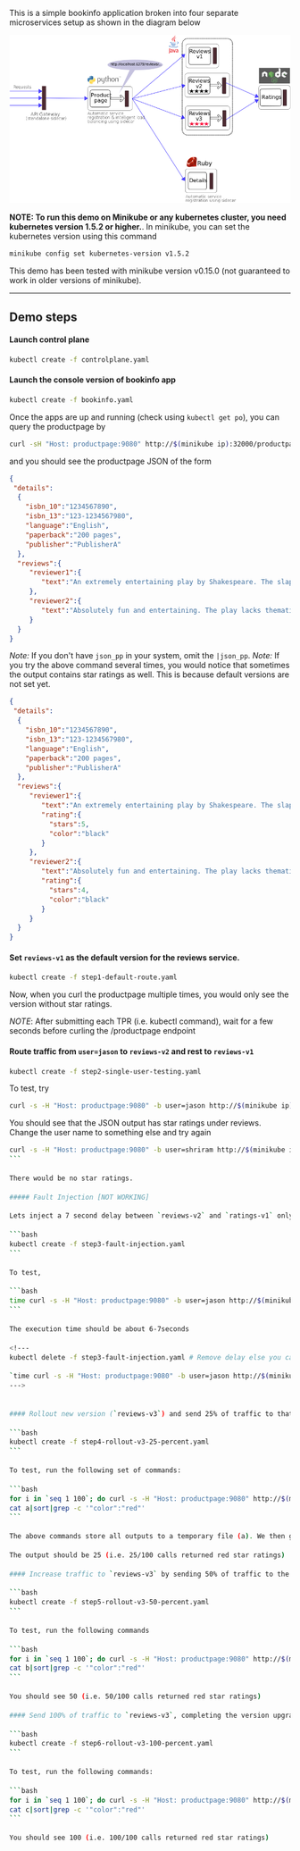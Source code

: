 This is a simple bookinfo application broken into four separate microservices setup as shown in the diagram below

![Bookinfo app](demos/example-app-bookinfo.png)

**NOTE: To run this demo on Minikube or any kubernetes cluster, you need kubernetes version 1.5.2 or higher.**. In minikube, you can set the kubernetes version using this command

```bash
minikube config set kubernetes-version v1.5.2
```

This demo has been tested with minikube version v0.15.0 (not guaranteed to work in older versions of minikube).

---

## Demo steps

#### Launch control plane

```bash
kubectl create -f controlplane.yaml
```

#### Launch the console version of bookinfo app

```bash
kubectl create -f bookinfo.yaml
```

Once the apps are up and running (check using `kubectl get po`), you can query the productpage by 

```bash
curl -sH "Host: productpage:9080" http://$(minikube ip):32000/productpage |json_pp
````

and you should see the productpage JSON of the form

```json
{
 "details":
  { 
    "isbn_10":"1234567890",
    "isbn_13":"123-1234567980",
    "language":"English",
    "paperback":"200 pages",
    "publisher":"PublisherA"
  },
  "reviews":{
     "reviewer1":{
        "text":"An extremely entertaining play by Shakespeare. The slapstick humour is refreshing!"
     },
     "reviewer2":{
        "text":"Absolutely fun and entertaining. The play lacks thematic depth when compared to other plays by Shakespeare."
     }
  }
}
```

_Note:_ If you don't have `json_pp` in your system, omit the `|json_pp`.
_Note:_ If you try the above command several times, you would notice that sometimes the output contains star ratings as well. This is because default versions are not set yet.

```json
{
 "details":
  { 
    "isbn_10":"1234567890",
    "isbn_13":"123-1234567980",
    "language":"English",
    "paperback":"200 pages",
    "publisher":"PublisherA"
  },
  "reviews":{
     "reviewer1":{
        "text":"An extremely entertaining play by Shakespeare. The slapstick humour is refreshing!",
        "rating":{
          "stars":5,
          "color":"black"
        }
     },
     "reviewer2":{
        "text":"Absolutely fun and entertaining. The play lacks thematic depth when compared to other plays by Shakespeare.",
        "rating":{
          "stars":4,
          "color":"black"
        }
     }
  }
}
```


#### Set `reviews-v1` as the default version for the reviews service.

```bash
kubectl create -f step1-default-route.yaml
```

Now, when you curl the productpage multiple times, you would only see the version without star ratings.

_NOTE_: After submitting each TPR (i.e. kubectl command), wait for a few seconds before curling the /productpage endpoint

#### Route traffic from `user=jason` to `reviews-v2` and rest to `reviews-v1`

```bash
kubectl create -f step2-single-user-testing.yaml
```

To test, try 

```bash
curl -s -H "Host: productpage:9080" -b user=jason http://$(minikube ip):32000/productpage |json_pp
```

You should see that the JSON output has star ratings under reviews. Change the user name to something else and try again

````bash
curl -s -H "Host: productpage:9080" -b user=shriram http://$(minikube ip):32000/productpage |json_pp
```

There would be no star ratings.

##### Fault Injection [NOT WORKING]

Lets inject a 7 second delay between `reviews-v2` and `ratings-v1` only for `user=jason`

```bash
kubectl create -f step3-fault-injection.yaml
```

To test,

```bash
time curl -s -H "Host: productpage:9080" -b user=jason http://$(minikube ip):32000/productpage
```

The execution time should be about 6-7seconds

<!--- 
kubectl delete -f step3-fault-injection.yaml # Remove delay else you cant proceed to next step

`time curl -s -H "Host: productpage:9080" -b user=jason http://$(minikube ip):32000/productpage` should show <1s execution time
--->


#### Rollout new version (`reviews-v3`) and send 25% of traffic to that pod

```bash
kubectl create -f step4-rollout-v3-25-percent.yaml
```

To test, run the following set of commands:

```bash
for i in `seq 1 100`; do curl -s -H "Host: productpage:9080" http://$(minikube ip):32000/productpage >>a; echo "" >>a; done
cat a|sort|grep -c '"color":"red"'
```

The above commands store all outputs to a temporary file (a). We then grep for all responses that contain the red star rating and print the number of such responses.

The output should be 25 (i.e. 25/100 calls returned red star ratings)

#### Increase traffic to `reviews-v3` by sending 50% of traffic to the pod

```bash
kubectl create -f step5-rollout-v3-50-percent.yaml
```

To test, run the following commands

```bash
for i in `seq 1 100`; do curl -s -H "Host: productpage:9080" http://$(minikube ip):32000/productpage >>b; echo "" >>b; done
cat b|sort|grep -c '"color":"red"'
```

You should see 50 (i.e. 50/100 calls returned red star ratings)

#### Send 100% of traffic to `reviews-v3`, completing the version upgrade

```bash
kubectl create -f step6-rollout-v3-100-percent.yaml
```

To test, run the following commands:

```bash
for i in `seq 1 100`; do curl -s -H "Host: productpage:9080" http://$(minikube ip):32000/productpage >>c; echo "" >>c; done
cat c|sort|grep -c '"color":"red"'
```

You should see 100 (i.e. 100/100 calls returned red star ratings)

